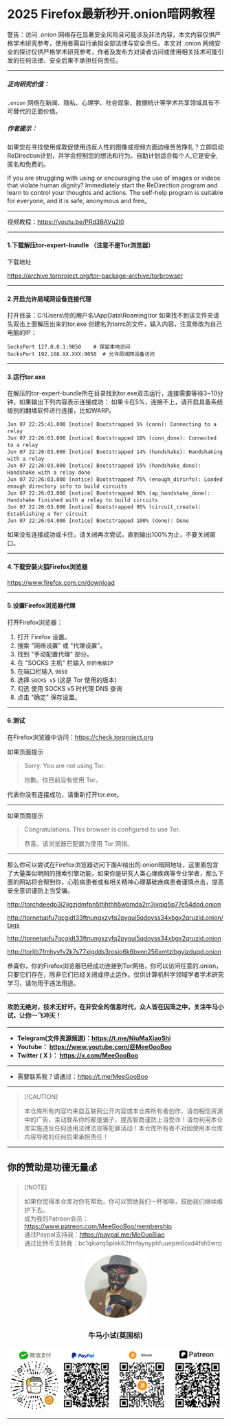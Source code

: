 # 2025 Firefox最新秒开.onion暗网教程

警告：访问 .onion 网络存在显著安全风险且可能涉及非法内容，本文内容仅供严格学术研究参考，使用者需自行承担全部法律与安全责任。本文对 .onion 网络安全的探讨仅供严格学术研究参考，作者及发布方对读者访问或使用相关技术可能引发的任何法律、安全后果不承担任何责任。

****

##### 正向研究价值：

`.onion` 网络在新闻、隐私、心理学、社会现象、数据统计等学术共享领域具有不可替代的正面价值。

##### 作者提示：

如果您在寻找使用或敦促使用违反人性的图像或视频方面边缘苦苦挣扎？立即启动ReDirection计划，并学会控制您的想法和行为。自助计划适合每个人,它是安全,匿名和免费的。

If you are struggling with using or encouraging the use of images or videos that violate human dignity? Immediately start the ReDirection program and learn to control your thoughts and actions. The self-help program is suitable for everyone, and it is safe, anonymous and free。

****

视频教程：https://youtu.be/PRd3BAVu2l0

****

#### 1.下载解压tor-expert-bundle （注意不是Tor浏览器）

下载地址

https://archive.torproject.org/tor-package-archive/torbrowser

****

#### 2.开启允许局域网设备连接代理

打开目录：C:\Users\你的用户名\AppData\Roaming\tor
如果找不到该文件夹请先双击上面解压出来的tor.exe
创建名为torrc的文件，输入内容，注意修改为自己电脑的IP：

```
SocksPort 127.0.0.1:9050    # 保留本地访问
SocksPort 192.168.XX.XXX:9050  # 允许局域网设备访问
```

****

#### 3.运行tor.exe

在解压的tor-expert-bundle所在目录找到tor.exe双击运行，连接需要等待3~10分钟，如果输出下列内容表示连接成功：
如果卡在5%，连接不上，请开启具备系统级别的翻墙软件进行连接，比如WARP。
```
Jun 07 22:25:41.000 [notice] Bootstrapped 5% (conn): Connecting to a relay
Jun 07 22:26:03.000 [notice] Bootstrapped 10% (conn_done): Connected to a relay
Jun 07 22:26:03.000 [notice] Bootstrapped 14% (handshake): Handshaking with a relay
Jun 07 22:26:03.000 [notice] Bootstrapped 15% (handshake_done): Handshake with a relay done
Jun 07 22:26:03.000 [notice] Bootstrapped 75% (enough_dirinfo): Loaded enough directory info to build circuits
Jun 07 22:26:03.000 [notice] Bootstrapped 90% (ap_handshake_done): Handshake finished with a relay to build circuits
Jun 07 22:26:03.000 [notice] Bootstrapped 95% (circuit_create): Establishing a Tor circuit
Jun 07 22:26:04.000 [notice] Bootstrapped 100% (done): Done
```

如果没有连接成功或卡住，请关闭再次尝试，直到输出100%为止，不要关闭窗口。

****

#### 4.下载安装火狐Firefox浏览器

https://www.firefox.com.cn/download

****

#### 5.设置Firefox浏览器代理

打开Firefox浏览器：

1. 打开 Firefox 设置。
2. 搜索 "网络设置" 或 "代理设置"。
3. 找到 "手动配置代理" 部分。
4. 在 "SOCKS 主机" 栏输入 `你的电脑IP`
5. 在端口栏输入 `9050`
6. 选择 `SOCKS v5` (这是 Tor 使用的版本)
7. 勾选 使用 SOCKS v5 时代理 DNS 查询
8. 点击 "确定" 保存设置。

****

#### 6.测试

在Firefox浏览器中访问：https://check.torproject.org

如果页面提示

> Sorry. You are not using Tor.
>
> 抱歉。你目前没有使用 Tor。

代表你没有连接成功，请重新打开tor.exe。

****

如果页面提示

> Congratulations. This browser is configured to use Tor. 
>
> 恭喜。该浏览器已配置为使用 Tor 网络。 

****

那么你可以尝试在Firefox浏览器访问下面AI给出的.onion暗网地址，这里面包含了大量类似明网的搜索引擎功能，如果你是研究人类心理疾病等专业学者，那么下面的网站将会帮到你，心脏病患者或有相关精神心理基础疾病患者谨慎点击，提高安全意识谨防上当受骗。

http://torchdeedp3i2jigzjdmfpn5ttjhthh5wbmda2rr3jvqjg5p77c54dqd.onion

http://tornetupfu7gcgidt33ftnungxzyfq2pygui5qdoyss34xbgx2qruzid.onion/tags

http://tornetupfu7gcgidt33ftnungxzyfq2pygui5qdoyss34xbgx2qruzid.onion

http://torlib7fmhyvfv2k7s77xigdds3rosio6k6bxnn256xmtzlbgyizduqd.onion

恭喜你，你的Firefox浏览器已经成功连接到Tor网络，你可以访问任意的.onion，只要它们存在，除非它们已经关闭或停止运作。仅供计算机科学领域学者学术研究学习，请勿用于违法用途。

****

#### 攻防无绝对，技术无好坏，在非安全的信息时代，众人皆在囚笼之中，关注牛马小试，让你一飞冲天！

****

- **Telegram(文件资源频道)：https://t.me/NiuMaXiaoShi**
- **Youtube：  https://www.youtube.com/@MeeGooBoo**
- **Twitter ( X ）：  https://x.com/MeeGooBoo**

****

- 需要联系我？请通过：https://t.me/MeeGooBoo

****

>  [!CAUTION]
>
> 本仓库所有内容均来自互联网公开内容或本仓库所有者创作，请勿相信资源中的广告，主动联系你的都是骗子，提高智商谨防上当受诈！请勿利用本仓库实施违反任何适用法律法规等犯罪活动！本仓库所有者不对因使用本仓库内容导致的任何后果承担责任！

****

## 你的赞助是功德无量💰

>  [!NOTE]
>
> 如果你觉得本仓库对你有帮助，你可以赞助我们一杯咖啡，鼓励我们继续维护下去。<br>
> 成为我的Patreon会员：https://www.patreon.com/MeeGooBoo/membership<br>
> 通过Paypal支持我：https://paypal.me/MoGuoBiao<br>
> 通过比特币支持我：bc1qkwrq5plek62fmfaynyphfuuepm6cxd4fsh5wrp



<p align="center" >
    <img src="https://raw.githubusercontent.com/MeeGooBoo/2025/refs/heads/main/static/imgs/logo.png" width="150">
    <h3 align="center">牛马小试(莫国标)</h3>
    <p align="center">
        <img src="https://raw.githubusercontent.com/MeeGooBoo/2025/refs/heads/main/static/imgs/pays.png">
    </p>
</p>


****
